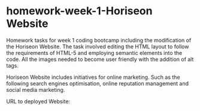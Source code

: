 # homework-week-1-Horiseon Website

Homework tasks for week 1 coding bootcamp including the modification of the Horiseon Website. The task involved editing the HTML layout to follow the requirements of HTML-5 and employing semantic elements into the code. All the images needed to become user friendly with the addition of alt tags. 

Horiseon Website includes initiatives for online marketing. Such as the following search engines optimisation, online reputation management and social media marketing. 



URL to deployed Website: 


